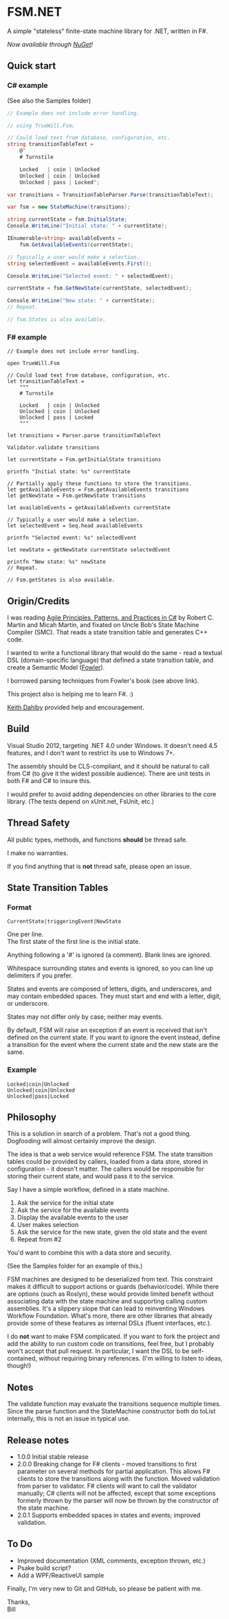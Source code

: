 FSM.NET
=======

A simple &quot;stateless&quot; finite-state machine library for .NET, written in F#.

*Now available through [NuGet](https://nuget.org/packages/FSM.NET/)!*

## Quick start

### C# example

(See also the Samples folder)

```C#
// Example does not include error handling.

// using TrueWill.Fsm;

// Could load text from database, configuration, etc.
string transitionTableText =
    @"
    # Turnstile

    Locked   | coin | Unlocked
    Unlocked | coin | Unlocked
    Unlocked | pass | Locked";

var transitions = TransitionTableParser.Parse(transitionTableText);

var fsm = new StateMachine(transitions);

string currentState = fsm.InitialState;
Console.WriteLine("Initial state: " + currentState);

IEnumerable<string> availableEvents =
    fsm.GetAvailableEvents(currentState);

// Typically a user would make a selection.
string selectedEvent = availableEvents.First();

Console.WriteLine("Selected event: " + selectedEvent);

currentState = fsm.GetNewState(currentState, selectedEvent);

Console.WriteLine("New state: " + currentState);
// Repeat.

// fsm.States is also available.
```

### F# example
```F#
// Example does not include error handling.

open TrueWill.Fsm

// Could load text from database, configuration, etc.
let transitionTableText =
    """
    # Turnstile

    Locked   | coin | Unlocked
    Unlocked | coin | Unlocked
    Unlocked | pass | Locked
    """

let transitions = Parser.parse transitionTableText

Validator.validate transitions

let currentState = Fsm.getInitialState transitions

printfn "Initial state: %s" currentState

// Partially apply these functions to store the transitions.
let getAvailableEvents = Fsm.getAvailableEvents transitions
let getNewState = Fsm.getNewState transitions

let availableEvents = getAvailableEvents currentState

// Typically a user would make a selection.
let selectedEvent = Seq.head availableEvents

printfn "Selected event: %s" selectedEvent

let newState = getNewState currentState selectedEvent

printfn "New state: %s" newState
// Repeat.

// Fsm.getStates is also available.
```

## Origin/Credits

I was reading
[Agile Principles, Patterns, and Practices in C#](http://www.amazon.com/Agile-Principles-Patterns-Practices-C/dp/0131857258)
by Robert C. Martin and Micah Martin, and fixated on Uncle Bob's
State Machine Compiler (SMC). That reads a state transition table and
generates C++ code.

I wanted to write a functional library that would do the same - read
a textual DSL (domain-specific language) that defined a state transition table,
and create a Semantic Model ([Fowler](http://martinfowler.com/books/dsl.html)).

I borrowed parsing techniques from Fowler's book (see above link).

This project also is helping me to learn F#. :) 

[Keith Dahlby](https://twitter.com/dahlbyk) provided help and encouragement.

## Build

Visual Studio 2012, targeting .NET 4.0 under Windows. It doesn't need 4.5
features, and I don't want to restrict its use to Windows 7+.

The assembly should be CLS-compliant, and it should be natural to call from
C# (to give it the widest possible audience). There are unit tests in both
F# and C# to insure this.

I would prefer to avoid adding dependencies on other libraries to the core
library. (The tests depend on xUnit.net, FsUnit, etc.)

## Thread Safety

All public types, methods, and functions **should** be thread safe.

I make no warranties.

If you find anything that is **not** thread safe, please open an issue.

## State Transition Tables

### Format

    CurrentState|triggeringEvent|NewState

One per line.  
The first state of the first line is the initial state.

Anything following a '#' is ignored (a comment).
Blank lines are ignored.

Whitespace surrounding states and events is ignored, so you can line up
delimiters if you prefer.

States and events are composed of letters, digits, and underscores, and
may contain embedded spaces. They must start and end with a letter,
digit, or underscore.

States may not differ only by case; neither may events.

By default, FSM will raise an exception if an event is received that
isn't defined on the current state. If you want to ignore the event
instead, define a transition for the event where the current state and
the new state are the same.

### Example

    Locked|coin|Unlocked
    Unlocked|coin|Unlocked
    Unlocked|pass|Locked

## Philosophy

This is a solution in search of a problem. That's not a good thing.
Dogfooding will almost certainly improve the design.

The idea is that a web service would reference FSM. The state transition
tables could be provided by callers, loaded from a data store, stored in
configuration - it doesn't matter. The callers would be responsible for
storing their current state, and would pass it to the service.

Say I have a simple workflow, defined in a state machine.

1. Ask the service for the initial state
2. Ask the service for the available events
3. Display the available events to the user
4. User makes selection
5. Ask the service for the new state, given the old state and the event
6. Repeat from #2

You'd want to combine this with a data store and security.

(See the Samples folder for an example of this.)

FSM machines are designed to be deserialized from text. This constraint
makes it difficult to support actions or guards (behavior/code). While
there are options (such as Roslyn), these would provide limited benefit
without associating data with the state machine and supporting calling
custom assemblies. It's a slippery slope that can lead to reinventing
Windows Workflow Foundation. What's more, there are other libraries that
already provide some of these features as internal DSLs (fluent
interfaces, etc.).

I do **not** want to make FSM complicated. If you want to fork the project
and add the ability to run custom code on transitions, feel free, but I
probably won't accept that pull request. In particular, I want the DSL to
be self-contained, without requiring binary references. (I'm willing to
listen to ideas, though!)

## Notes

The validate function may evaluate the transitions sequence multiple times.
Since the parse function and the StateMachine constructor both do toList
internally, this is not an issue in typical use.

## Release notes

+ 1.0.0 Initial stable release
+ 2.0.0 Breaking change for F# clients - moved transitions to first
parameter on several methods for partial application. This allows F#
clients to store the transitions along with the function. Moved
validation from parser to validator. F# clients will want to call the
validator manually; C# clients will not be affected, except that
some exceptions formerly thrown by the parser will now be thrown by the
constructor of the state machine.
+ 2.0.1 Supports embedded spaces in states and events; improved validation.

## To Do

+ Improved documentation (XML comments, exception thrown, etc.)
+ Psake build script?
+ Add a WPF/ReactiveUI sample

Finally, I'm very new to Git and GitHub, so please be patient with me.

Thanks,  
Bill
